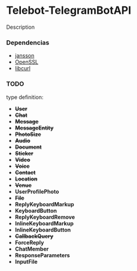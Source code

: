 # Telebot-TelegramBotAPI
Description

### Dependencias
* [jansson](https://github.com/akheron/jansson)
* [OpenSSL](https://github.com/openssl/openssl)
* [libcurl](https://curl.haxx.se/libcurl/)

### TODO
type definition:
* ~~**User**~~
* ~~**Chat**~~
* ~~**Message**~~
* ~~**MessageEntity**~~
* ~~**PhotoSize**~~
* ~~**Audio**~~
* ~~**Document**~~
* ~~**Sticker**~~
* ~~**Video**~~
* ~~**Voice**~~
* ~~**Contact**~~
* ~~**Location**~~
* ~~**Venue**~~
* **UserProfilePhoto**
* ~~**File**~~
* **ReplyKeyboardMarkup**
* **KeyboardButton**
* **ReplyKeyboardRemove**
* **InlineKeyboardMarkup**
* **InlineKeyboardButton**
* ~~**CallbackQuery**~~
* **ForceReply**
* **ChatMember**
* **ResponseParameters**
* **InputFile**
